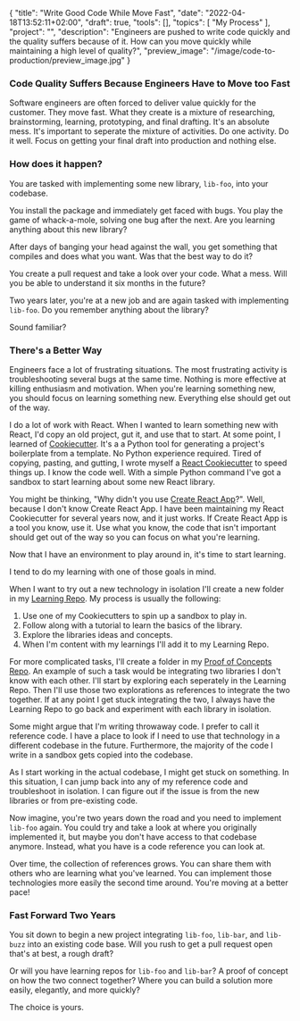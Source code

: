 {
 "title": "Write Good Code While Move Fast",
 "date": "2022-04-18T13:52:11+02:00",
 "draft": true,
 "tools": [],
 "topics": [
 "My Process"
 ],
 "project": "",
 "description": "Engineers are pushed to write code quickly and the quality suffers because of it. How can you move quickly while maintaining a high level of quality?",
 "preview_image": "/image/code-to-production/preview_image.jpg"
}

<!-- What are your three yeses? (Readers should nod their head yes to the headline, subheading, and first sentence.)


-->

<!-- Where to Post
 - /r/learnprogramming
 - /r/??
 - My blog
 - DEPT's blog

 -->

 <!-- Keywords
 
 -->

### Code Quality Suffers Because Engineers Have to Move too Fast

Software engineers are often forced to deliver value quickly for the customer. They move fast. What they create is a mixture of researching, brainstorming, learning, prototyping, and final drafting. It's an absolute mess. It's important to seperate the mixture of activities. Do one activity. Do it well. Focus on getting your final draft into production and nothing else. 

### How does it happen?

You are tasked with implementing some new library, `lib-foo`, into your codebase.

You install the package and immediately get faced with bugs. You play the game of whack-a-mole, solving one bug after the next. Are you learning anything about this new library?

After days of banging your head against the wall, you get something that compiles and does what you want. Was that the best way to do it?

You create a pull request and take a look over your code. What a mess. Will you be able to understand it six months in the future?

Two years later, you're at a new job and are again tasked with implementing `lib-foo`. Do you remember anything about the library?

Sound familiar?

### There's a Better Way

Engineers face a lot of frustrating situations. The most frustrating activity is troubleshooting several bugs at the same time.
Nothing is more effective at killing enthusiasm and motivation. When you're learning something new, you should focus on learning something new. Everything else should get out of the way.

I do a lot of work with React. When I wanted to learn something new with React, I'd copy an old project, gut it, and use that to start. At some point, I learned of [Cookiecutter](https://github.com/cookiecutter/cookiecutter). It's a a Python tool for generating a project's boilerplate from a template. No Python experience required. Tired of copying, pasting, and gutting, I wrote myself a [React Cookiecutter](https://github.com/TravisBumgarner/cookiecutter-react) to speed things up. I know the code well. With a simple Python command I've got a sandbox to start learning about some new React library.

You might be thinking, "Why didn't you use [Create React App](https://create-react-app.dev/)?". Well, because I don't know Create React App. I have been maintaining my React Cookiecutter for several years now, and it just works. If Create React App is a tool you know, use it. Use what you know, the code that isn't important should get out of the way so you can focus on what you're learning. 

Now that I have an environment to play around in, it's time to start learning. 

I tend to do my learning with one of those goals in mind.

When I want to try out a new technology in isolation I'll create a new folder in my [Learning Repo](https://github.com/TravisBumgarner/learning/tree/master/archives). My process is usually the following: 

1. Use one of my Cookiecutters to spin up a sandbox to play in.
2. Follow along with a tutorial to learn the basics of the library.
3. Explore the libraries ideas and concepts.
4. When I'm content with my learnings I'll add it to my Learning Repo.

For more complicated tasks, I'll create a folder in my [Proof of Concepts Repo](https://github.com/TravisBumgarner/proof-of-concepts). An example of such a task would be integrating two libraries I don't know with each other. I'll start by exploring each seperately in the Learning Repo. Then I'll use those two explorations as references to integrate the two together. If at any point I get stuck integrating the two, I always have the Learning Repo to go back and experiment with each library in isolation. 

Some might argue that I'm writing throwaway code. I prefer to call it reference code. I have a place to look if I need to use that technology in a different codebase in the future. Furthermore, the majority of the code I write in a sandbox gets copied into the codebase. 

As I start working in the actual codebase, I might get stuck on something. In this situation, I can jump back into any of my reference code and troubleshoot in isolation. I can figure out if the issue is from the new libraries or from pre-existing code. 

Now imagine, you're two years down the road and you need to implement `lib-foo` again. You could try and take a look at where you originally implemented it, but maybe you don't have access to that codebase anymore. Instead, what you have is a code reference you can look at. 

Over time, the collection of references grows. You can share them with others who are learning what you've learned. You can implement those technologies more easily the second time around. You're moving at a better pace!

### Fast Forward Two Years

You sit down to begin a new project integrating `lib-foo`, `lib-bar`, and `lib-buzz` into an existing code base. Will you rush to get a pull request open that's at best, a rough draft?

Or will you have learning repos for `lib-foo` and `lib-bar`? A proof of concept on how the two connect together? Where you can build a solution more easily, elegantly, and more quickly? 

The choice is yours.


